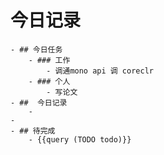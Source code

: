 # 今日记录
	- ## 今日任务
		- ### 工作
			- 调通mono api 调 coreclr
		- ### 个人
			- 写论文
	- ##  今日记录
		-
	-
	- ## 待完成
		- {{query (TODO todo)}}